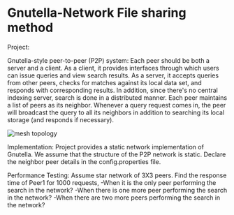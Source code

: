 # Gnutella-Network File sharing method
Project:

Gnutella-style peer-to-peer (P2P) system: Each peer should be both a server and a client. As a client, it provides interfaces through which users can issue queries and view search results. As a server, it accepts queries from other peers, checks for matches against its local data set, and responds with corresponding results. In addition, since there's no central indexing server, search is done in a distributed manner. Each peer maintains a list of peers as its neighbor. Whenever a query request comes in, the peer will broadcast the query to all its neighbors in addition to searching its local storage (and responds if necessary).

![mesh topology](https://user-images.githubusercontent.com/15329382/42832996-d31c3330-89a7-11e8-990c-c64ddf2c9d8e.gif)


Implementation:
Project provides a static network implementation of Gnutella. We assume that the structure of the P2P network is static. Declare the neighbor peer details in the config.properties file.

Performance Testing:
Assume star network of 3X3 peers. Find the response time of Peer1 for 1000 requests, 
-When it is the only peer performing the search in the network?
-When there is one more peer performing the search in the network?
-When there are two more peers performing the search in the network?
